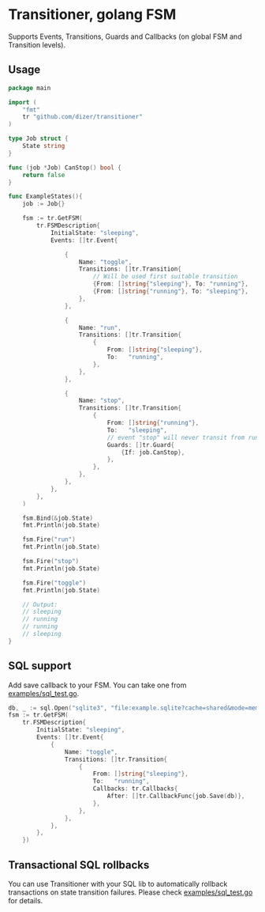 # Transitioner, golang FSM

Supports Events, Transitions, Guards and Callbacks (on global FSM and Transition levels).

## Usage

```go
package main

import (
	"fmt"
	tr "github.com/dizer/transitioner"
)

type Job struct {
	State string
}

func (job *Job) CanStop() bool {
	return false
}

func ExampleStates(){
	job := Job{}

	fsm := tr.GetFSM(
		tr.FSMDescription{
			InitialState: "sleeping",
			Events: []tr.Event{

				{
					Name: "toggle",
					Transitions: []tr.Transition{
						// Will be used first suitable transition
						{From: []string{"sleeping"}, To: "running"},
						{From: []string{"running"}, To: "sleeping"},
					},
				},

				{
					Name: "run",
					Transitions: []tr.Transition{
						{
							From: []string{"sleeping"},
							To:   "running",
						},
					},
				},

				{
					Name: "stop",
					Transitions: []tr.Transition{
						{
							From: []string{"running"},
							To:   "sleeping",
							// event "stop" will never transit from running to sleeping
							Guards: []tr.Guard{
								{If: job.CanStop},
							},
						},
					},
				},
			},
		},
	)

	fsm.Bind(&job.State)
	fmt.Println(job.State)

	fsm.Fire("run")
	fmt.Println(job.State)

	fsm.Fire("stop")
	fmt.Println(job.State)

	fsm.Fire("toggle")
	fmt.Println(job.State)

	// Output:
	// sleeping
	// running
	// running
	// sleeping
}
```

## SQL support

Add save callback to your FSM. You can take one from [examples/sql_test.go](examples/sql_test.go).

```go
db, _ := sql.Open("sqlite3", "file:example.sqlite?cache=shared&mode=memory")
fsm := tr.GetFSM(
	tr.FSMDescription{
		InitialState: "sleeping",
		Events: []tr.Event{
			{
				Name: "toggle",
				Transitions: []tr.Transition{
					{
						From: []string{"sleeping"},
						To:   "running",
						Callbacks: tr.Callbacks{
							After: []tr.CallbackFunc{job.Save(db)},
						},
					},
				},
			},
		},
	})

```

## Transactional SQL rollbacks

You can use Transitioner with your SQL lib to automatically rollback transactions on state transition failures.
Please check [examples/sql_test.go](examples/sql_test.go) for details.
